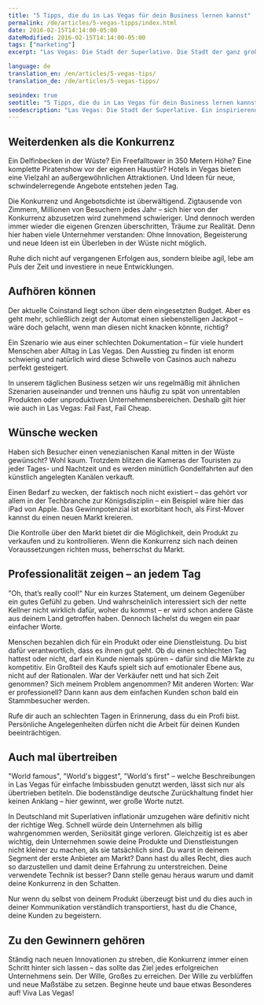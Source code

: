 ```yaml
---
title: "5 Tipps, die du in Las Vegas für dein Business lernen kannst"
permalink: /de/articles/5-vegas-tipps/index.html
date: 2016-02-15T14:14:00-05:00
dateModified: 2016-02-15T14:14:00-05:00
tags: ["marketing"]
excerpt: "Las Vegas: Die Stadt der Superlative. Die Stadt der ganz großen Shows. Die Stadt der Lichter und Leuchtreklamen. Aber auch die Stadt der Sünde und der Sucht. Sowohl positiv als auch negativ existieren in Las Vegas viele Extreme. Ein inspirierendes Umfeld, um einige wichtige Ratschläge für dein tägliches Business zu lernen."

language: de
translation_en: /en/articles/5-vegas-tips/
translation_de: /de/articles/5-vegas-tipps/

seoindex: true
seotitle: "5 Tipps, die du in Las Vegas für dein Business lernen kannst"
seodescription: "Las Vegas: Die Stadt der Superlative. Ein inspirierendes Umfeld, um einige wichtige Ratschläge für dein tägliches Business zu lernen."
---
```

## Weiterdenken als die Konkurrenz

Ein Delfinbecken in der Wüste? Ein Freefalltower in 350 Metern Höhe? Eine komplette Piratenshow vor der eigenen Haustür? Hotels in Vegas bieten eine Vielzahl an außergewöhnlichen Attraktionen. Und Ideen für neue, schwindelerregende Angebote entstehen jeden Tag.

Die Konkurrenz und Angebotsdichte ist überwältigend. Zigtausende von Zimmern, Millionen von Besuchern jedes Jahr – sich hier von der Konkurrenz abzusetzen wird zunehmend schwieriger. Und dennoch werden immer wieder die eigenen Grenzen überschritten, Träume zur Realität. Denn hier haben viele Unternehmer verstanden: Ohne Innovation, Begeisterung und neue Ideen ist ein Überleben in der Wüste nicht möglich.

Ruhe dich nicht auf vergangenen Erfolgen aus, sondern bleibe agil, lebe am Puls der Zeit und investiere in neue Entwicklungen.

## Aufhören können

Der aktuelle Coinstand liegt schon über dem eingesetzten Budget. Aber es geht mehr, schließlich zeigt der Automat einen siebenstelligen Jackpot – wäre doch gelacht, wenn man diesen nicht knacken könnte, richtig?

Ein Szenario wie aus einer schlechten Dokumentation – für viele hundert Menschen aber Alltag in Las Vegas. Den Ausstieg zu finden ist enorm schwierig und natürlich wird diese Schwelle von Casinos auch nahezu perfekt gesteigert.

In unserem täglichen Business setzen wir uns regelmäßig mit ähnlichen Szenarien auseinander und trennen uns häufig zu spät von unrentablen Produkten oder unproduktiven Unternehmensbereichen.
Deshalb gilt hier wie auch in Las Vegas: Fail Fast, Fail Cheap.

## Wünsche wecken

Haben sich Besucher einen venezianischen Kanal mitten in der Wüste gewünscht? Wohl kaum. Trotzdem blitzen die Kameras der Touristen zu jeder Tages- und Nachtzeit und es werden minütlich Gondelfahrten auf den künstlich angelegten Kanälen verkauft.

Einen Bedarf zu wecken, der faktisch noch nicht existiert – das gehört vor allem in der Techbranche zur Königsdisziplin – ein Beispiel wäre hier das iPad von Apple. Das Gewinnpotenzial ist exorbitant hoch, als First-Mover kannst du einen neuen Markt kreieren.

Die Kontrolle über den Markt bietet dir die Möglichkeit, dein Produkt zu verkaufen und zu kontrollieren. Wenn die Konkurrenz sich nach deinen Voraussetzungen richten muss, beherrschst du Markt.

## Professionalität zeigen – an jedem Tag

"Oh, that’s really cool!" Nur ein kurzes Statement, um deinem Gegenüber ein gutes Gefühl zu geben. Und wahrscheinlich interessiert sich der nette Kellner nicht wirklich dafür, woher du kommst – er wird schon andere Gäste aus deinem Land getroffen haben. Dennoch lächelst du wegen ein paar einfacher Worte.

Menschen bezahlen dich für ein Produkt oder eine Dienstleistung. Du bist dafür verantwortlich, dass es ihnen gut geht. Ob du einen schlechten Tag hattest oder nicht, darf ein Kunde niemals spüren – dafür sind die Märkte zu kompetitiv. Ein Großteil des Kaufs spielt sich auf emotionaler Ebene aus, nicht auf der Rationalen. War der Verkäufer nett und hat sich Zeit genommen? Sich meinem Problem angenommen? Mit anderen Worten: War er professionell? Dann kann aus dem einfachen Kunden schon bald ein Stammbesucher werden.

Rufe dir auch an schlechten Tagen in Erinnerung, dass du ein Profi bist. Persönliche Angelegenheiten dürfen nicht die Arbeit für deinen Kunden beeinträchtigen.

## Auch mal übertreiben

"World famous", "World's biggest", "World's first" – welche Beschreibungen in Las Vegas für einfache Imbissbuden genutzt werden, lässt sich nur als übertrieben betiteln. Die bodenständige deutsche Zurückhaltung findet hier keinen Anklang – hier gewinnt, wer große Worte nutzt.

In Deutschland mit Superlativen inflationär umzugehen wäre definitiv nicht der richtige Weg. Schnell würde dein Unternehmen als billig wahrgenommen werden, Seriösität ginge verloren. Gleichzeitig ist es aber wichtig, dein Unternehmen sowie deine Produkte und Dienstleistungen nicht kleiner zu machen, als sie tatsächlich sind. Du warst in deinem Segment der erste Anbieter am Markt? Dann hast du alles Recht, dies auch so darzustellen und damit deine Erfahrung zu unterstreichen. Deine verwendete Technik ist besser? Dann stelle genau heraus warum und damit deine Konkurrenz in den Schatten.

Nur wenn du selbst von deinem Produkt überzeugt bist und du dies auch in deiner Kommunikation verständlich transportierst, hast du die Chance, deine Kunden zu begeistern.

## Zu den Gewinnern gehören

Ständig nach neuen Innovationen zu streben, die Konkurrenz immer einen Schritt hinter sich lassen – das sollte das Ziel jedes erfolgreichen Unternehmens sein. Der Wille, Großes zu erreichen. Der Wille zu verblüffen und neue Maßstäbe zu setzen. Beginne heute und baue etwas Besonderes auf! Viva Las Vegas!